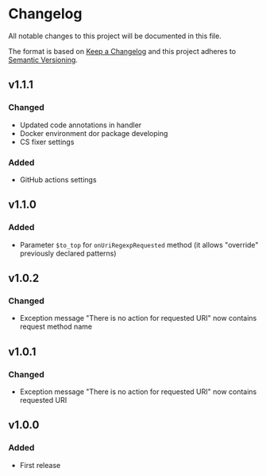 # Changelog

All notable changes to this project will be documented in this file.

The format is based on [Keep a Changelog][keepachangelog] and this project adheres to [Semantic Versioning][semver].

## v1.1.1

### Changed

- Updated code annotations in handler
- Docker environment dor package developing
- CS fixer settings

### Added

- GitHub actions settings

## v1.1.0

### Added

- Parameter `$to_top` for `onUriRegexpRequested` method (it allows "override" previously declared patterns)

## v1.0.2

### Changed

- Exception message "There is no action for requested URI" now contains request method name

## v1.0.1

### Changed

- Exception message "There is no action for requested URI" now contains requested URI

## v1.0.0

### Added

- First release

[keepachangelog]:https://keepachangelog.com/en/1.0.0/
[semver]:https://semver.org/spec/v2.0.0.html

